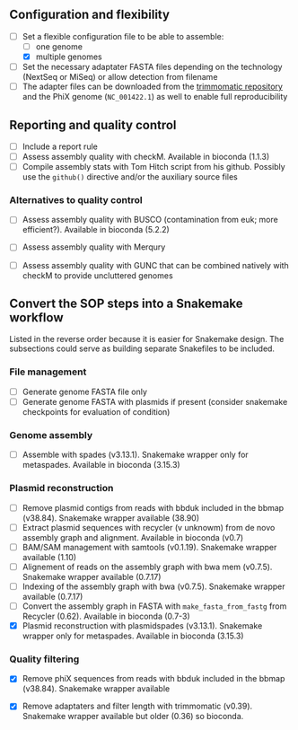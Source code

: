 ## Configuration and flexibility

- [ ] Set a flexible configuration file to be able to assemble:
    - [ ] one genome 
    - [x] multiple genomes
- [ ] Set the necessary adaptater FASTA files depending on the technology (NextSeq or MiSeq) or allow detection from filename
- [ ] The adapter files can be downloaded from the [trimmomatic repository](https://github.com/timflutre/trimmomatic/tree/master/adapters) and the PhiX genome (`NC_001422.1`) as well to enable full reproducibility

## Reporting and quality control

- [ ] Include a report rule
- [ ] Assess assembly quality with checkM. Available in bioconda (1.1.3)
- [ ] Compile assembly stats with Tom Hitch script from his github. Possibly use the `github()` directive and/or the auxiliary source files

### Alternatives to quality control

- [ ] Assess assembly quality with BUSCO (contamination from euk; more efficient?). Available in bioconda (5.2.2)
- [ ] Assess assembly quality with Merqury 
- [ ] Assess assembly quality with GUNC that can be combined natively with checkM to provide uncluttered genomes 


## Convert the SOP steps into a Snakemake workflow

Listed in the reverse order because it is easier for Snakemake design. The subsections could serve as building separate Snakefiles to be included.

### File management

- [ ] Generate genome FASTA file only
- [ ] Generate genome FASTA with plasmids if present (consider snakemake checkpoints for evaluation of condition)

### Genome assembly

- [ ] Assemble with spades (v3.13.1). Snakemake wrapper only for metaspades. Available in bioconda (3.15.3)

### Plasmid reconstruction

- [ ] Remove plasmid contigs from reads with bbduk included in the bbmap (v38.84). Snakemake wrapper available (38.90)
- [ ] Extract plasmid sequences with recycler (v unknowm) from de novo assembly graph and alignment. Available in bioconda (v0.7)
- [ ] BAM/SAM management with samtools (v0.1.19). Snakemake wrapper available (1.10)
- [ ] Alignement of reads on the assembly graph with bwa mem (v0.7.5). Snakemake wrapper available (0.7.17)
- [ ] Indexing of the assembly graph with bwa (v0.7.5). Snakemake wrapper available (0.7.17)
- [ ] Convert the assembly graph in FASTA with `make_fasta_from_fastg` from Recycler (0.62). Available in bioconda (0.7-3)
- [x] Plasmid reconstruction with plasmidspades (v3.13.1). Snakemake wrapper only for metaspades. Available in bioconda (3.15.3)

### Quality filtering 

- [x] Remove phiX sequences from reads with bbduk included in the bbmap (v38.84). Snakemake wrapper available
- [x] Remove adaptaters and filter length with trimmomatic (v0.39). Snakemake wrapper available but older (0.36) so bioconda.
 

